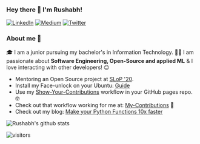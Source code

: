 ### Hey there 👋 I'm Rushabh!

<p> <a href="https://www.linkedin.com/in/rushabh-v" target="_blank"><img alt="LinkedIn" src="https://img.shields.io/badge/linkedin-%230077B5.svg?&style=for-the-badge&logo=linkedin&logoColor=white" /></a>  <a href="https://medium.com/@vasanirushabh24" target="_blank"><img alt="Medium" src="https://img.shields.io/badge/medium-%2312100E.svg?&style=for-the-badge&logo=medium&logoColor=white" /></a> <a href="https://twitter.com/rushabh_24" target="_blank"><img alt="Twitter" src="https://img.shields.io/badge/twitter-%231DA1F2.svg?&style=for-the-badge&logo=twitter&logoColor=white" /></a>
</p>

### About me :rocket:
:mortar_board:  I am a junior pursuing my bachelor's in Information Technology.
:man_technologist: I am passionate about **Software Engineering, Open-Source and applied ML** & I love interacting with other developers! :wink:


- Mentoring an Open Source project at [SLoP '20](https://slop.dscdaiict.in/).
- Install my Face-unlock on your Ubuntu: [Guide](https://github.com/rushabh-v/linux_face_unlock#installation)
- Use my [Show-Your-Contributions](https://github.com/rushabh-v/Show-Your-Contributions) workflow in your GitHub pages repo. :nerd_face:
- Check out that workflow working for me at: [My-Contributions](https://rushabh-v.github.io/contributions.html) :eyes:
- Check out my blog:
[Make your Python Functions 10x faster](https://towardsdatascience.com/make-your-python-functions-10x-faster-142ab40b31a7?source=friends_link&sk=6f3c0043f78c301ab89b563f5eda503b)


![Rushabh's github stats](https://github-readme-stats.vercel.app/api?username=rushabh-v&show_icons=true&theme=vue-dark)

![visitors](https://visitor-badge.glitch.me/badge?page_id=rushabh-v.count_visitors)

